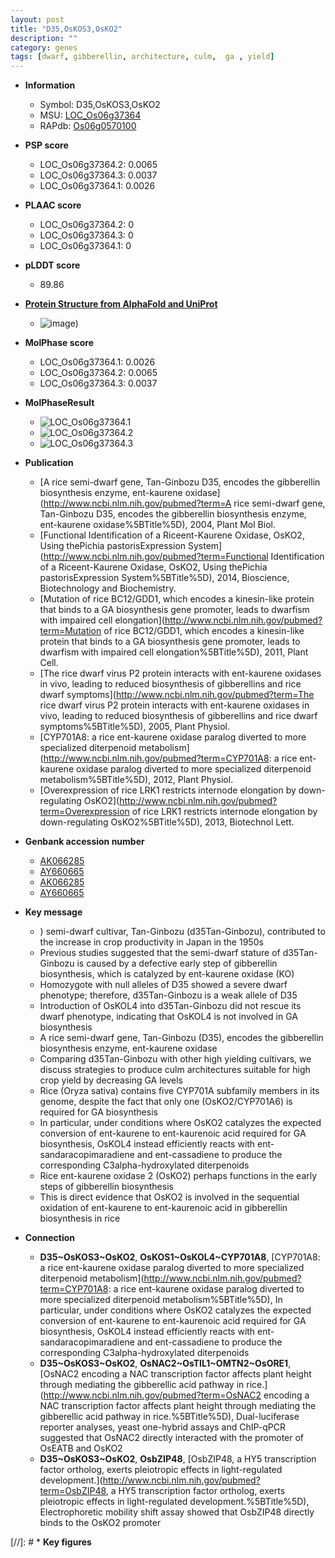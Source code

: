 ```yaml
---
layout: post
title: "D35,OsKOS3,OsKO2"
description: ""
category: genes
tags: [dwarf, gibberellin, architecture, culm,  ga , yield]
---
```


* **Information**  
    + Symbol: D35,OsKOS3,OsKO2  
    + MSU: [LOC_Os06g37364](http://rice.plantbiology.msu.edu/cgi-bin/ORF_infopage.cgi?orf=LOC_Os06g37364)  
    + RAPdb: [Os06g0570100](http://rapdb.dna.affrc.go.jp/viewer/gbrowse_details/irgsp1?name=Os06g0570100)  

* **PSP score**  
    + LOC_Os06g37364.2: 0.0065 
    + LOC_Os06g37364.3: 0.0037 
    + LOC_Os06g37364.1: 0.0026 

* **PLAAC score**  
    + LOC_Os06g37364.2: 0 
    + LOC_Os06g37364.3: 0 
    + LOC_Os06g37364.1: 0 

* **pLDDT score**
    + 89.86

* **[Protein Structure from AlphaFold and UniProt](https://www.uniprot.org/uniprotkb/Q5Z5R4/entry#structure)**
    + ![image](https://ricepsp.github.io/images/Q5/AF-Q5Z5R4-F1.png))

* **MolPhase score**
    + LOC_Os06g37364.1: 0.0026
    + LOC_Os06g37364.2: 0.0065
    + LOC_Os06g37364.3: 0.0037

* **MolPhaseResult**
    + ![LOC_Os06g37364.1](https://ricepsp.github.io/pictures/LOC_Os06g/LOC_Os06g37364.1.png)
    + ![LOC_Os06g37364.2](https://ricepsp.github.io/pictures/LOC_Os06g/LOC_Os06g37364.2.png)
    + ![LOC_Os06g37364.3](https://ricepsp.github.io/pictures/LOC_Os06g/LOC_Os06g37364.3.png)

* **Publication**  
    + [A rice semi-dwarf gene, Tan-Ginbozu D35, encodes the gibberellin biosynthesis enzyme, ent-kaurene oxidase](http://www.ncbi.nlm.nih.gov/pubmed?term=A rice semi-dwarf gene, Tan-Ginbozu D35, encodes the gibberellin biosynthesis enzyme, ent-kaurene oxidase%5BTitle%5D), 2004, Plant Mol Biol.
    + [Functional Identification of a Riceent-Kaurene Oxidase, OsKO2, Using thePichia pastorisExpression System](http://www.ncbi.nlm.nih.gov/pubmed?term=Functional Identification of a Riceent-Kaurene Oxidase, OsKO2, Using thePichia pastorisExpression System%5BTitle%5D), 2014, Bioscience, Biotechnology and Biochemistry.
    + [Mutation of rice BC12/GDD1, which encodes a kinesin-like protein that binds to a GA biosynthesis gene promoter, leads to dwarfism with impaired cell elongation](http://www.ncbi.nlm.nih.gov/pubmed?term=Mutation of rice BC12/GDD1, which encodes a kinesin-like protein that binds to a GA biosynthesis gene promoter, leads to dwarfism with impaired cell elongation%5BTitle%5D), 2011, Plant Cell.
    + [The rice dwarf virus P2 protein interacts with ent-kaurene oxidases in vivo, leading to reduced biosynthesis of gibberellins and rice dwarf symptoms](http://www.ncbi.nlm.nih.gov/pubmed?term=The rice dwarf virus P2 protein interacts with ent-kaurene oxidases in vivo, leading to reduced biosynthesis of gibberellins and rice dwarf symptoms%5BTitle%5D), 2005, Plant Physiol.
    + [CYP701A8: a rice ent-kaurene oxidase paralog diverted to more specialized diterpenoid metabolism](http://www.ncbi.nlm.nih.gov/pubmed?term=CYP701A8: a rice ent-kaurene oxidase paralog diverted to more specialized diterpenoid metabolism%5BTitle%5D), 2012, Plant Physiol.
    + [Overexpression of rice LRK1 restricts internode elongation by down-regulating OsKO2](http://www.ncbi.nlm.nih.gov/pubmed?term=Overexpression of rice LRK1 restricts internode elongation by down-regulating OsKO2%5BTitle%5D), 2013, Biotechnol Lett.

* **Genbank accession number**  
    + [AK066285](http://www.ncbi.nlm.nih.gov/nuccore/AK066285)
    + [AY660665](http://www.ncbi.nlm.nih.gov/nuccore/AY660665)
    + [AK066285](http://www.ncbi.nlm.nih.gov/nuccore/AK066285)
    + [AY660665](http://www.ncbi.nlm.nih.gov/nuccore/AY660665)

* **Key message**  
    + ) semi-dwarf cultivar, Tan-Ginbozu (d35Tan-Ginbozu), contributed to the increase in crop productivity in Japan in the 1950s
    + Previous studies suggested that the semi-dwarf stature of d35Tan-Ginbozu is caused by a defective early step of gibberellin biosynthesis, which is catalyzed by ent-kaurene oxidase (KO)
    + Homozygote with null alleles of D35 showed a severe dwarf phenotype; therefore, d35Tan-Ginbozu is a weak allele of D35
    + Introduction of OsKOL4 into d35Tan-Ginbozu did not rescue its dwarf phenotype, indicating that OsKOL4 is not involved in GA biosynthesis
    + A rice semi-dwarf gene, Tan-Ginbozu (D35), encodes the gibberellin biosynthesis enzyme, ent-kaurene oxidase
    + Comparing d35Tan-Ginbozu with other high yielding cultivars, we discuss strategies to produce culm architectures suitable for high crop yield by decreasing GA levels
    + Rice (Oryza sativa) contains five CYP701A subfamily members in its genome, despite the fact that only one (OsKO2/CYP701A6) is required for GA biosynthesis
    + In particular, under conditions where OsKO2 catalyzes the expected conversion of ent-kaurene to ent-kaurenoic acid required for GA biosynthesis, OsKOL4 instead efficiently reacts with ent-sandaracopimaradiene and ent-cassadiene to produce the corresponding C3alpha-hydroxylated diterpenoids
    + Rice ent-kaurene oxidase 2 (OsKO2) perhaps functions in the early steps of gibberellin biosynthesis
    + This is direct evidence that OsKO2 is involved in the sequential oxidation of ent-kaurene to ent-kaurenoic acid in gibberellin biosynthesis in rice

* **Connection**  
    + __D35~OsKOS3~OsKO2__, __OsKOS1~OsKOL4~CYP701A8__, [CYP701A8: a rice ent-kaurene oxidase paralog diverted to more specialized diterpenoid metabolism](http://www.ncbi.nlm.nih.gov/pubmed?term=CYP701A8: a rice ent-kaurene oxidase paralog diverted to more specialized diterpenoid metabolism%5BTitle%5D), In particular, under conditions where OsKO2 catalyzes the expected conversion of ent-kaurene to ent-kaurenoic acid required for GA biosynthesis, OsKOL4 instead efficiently reacts with ent-sandaracopimaradiene and ent-cassadiene to produce the corresponding C3alpha-hydroxylated diterpenoids
    + __D35~OsKOS3~OsKO2__, __OsNAC2~OsTIL1~OMTN2~OsORE1__, [OsNAC2 encoding a NAC transcription factor affects plant height through mediating the gibberellic acid pathway in rice.](http://www.ncbi.nlm.nih.gov/pubmed?term=OsNAC2 encoding a NAC transcription factor affects plant height through mediating the gibberellic acid pathway in rice.%5BTitle%5D), Dual-luciferase reporter analyses, yeast one-hybrid assays and ChIP-qPCR suggested that OsNAC2 directly interacted with the promoter of OsEATB and OsKO2
    + __D35~OsKOS3~OsKO2__, __OsbZIP48__, [OsbZIP48, a HY5 transcription factor ortholog, exerts pleiotropic effects in light-regulated development.](http://www.ncbi.nlm.nih.gov/pubmed?term=OsbZIP48, a HY5 transcription factor ortholog, exerts pleiotropic effects in light-regulated development.%5BTitle%5D),  Electrophoretic mobility shift assay showed that OsbZIP48 directly binds to the OsKO2 promoter

[//]: # * **Key figures**  



